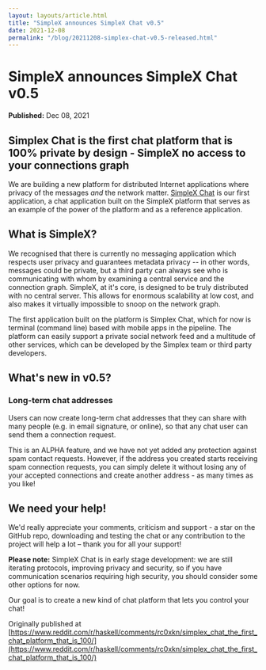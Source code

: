 ```yaml
---
layout: layouts/article.html
title: "SimpleX announces SimpleX Chat v0.5"
date: 2021-12-08
permalink: "/blog/20211208-simplex-chat-v0.5-released.html"
---
```


# SimpleX announces SimpleX Chat v0.5

**Published:** Dec 08, 2021

## Simplex Chat is the first chat platform that is 100% private by design - SimpleX no access to your connections graph

We are building a new platform for distributed Internet applications where privacy of the messages _and_ the network matter. [SimpleX Chat](https://github.com/simplex-chat/simplex-chat) is our first application, a chat application built on the SimpleX platform that serves as an example of the power of the platform and as a reference application.

## What is SimpleX?

We recognised that there is currently no messaging application which respects user privacy and guarantees metadata privacy -- in other words, messages could be private, but a third party can always see who is communicating with whom by examining a central service and the connection graph. SimpleX, at it's core, is designed to be truly distributed with no central server. This allows for enormous scalability at low cost, and also makes it virtually impossible to snoop on the network graph.

The first application built on the platform is Simplex Chat, which for now is terminal (command line) based with mobile apps in the pipeline. The platform can easily support a private social network feed and a multitude of other services, which can be developed by the Simplex team or third party developers.

## What's new in v0.5?

### Long-term chat addresses

Users can now create long-term chat addresses that they can share with many people (e.g. in email signature, or online), so that any chat user can send them a connection request.

This is an ALPHA feature, and we have not yet added any protection against spam contact requests. However, if the address you created starts receiving spam connection requests, you can simply delete it without losing any of your accepted connections and create another address - as many times as you like!

## We need your help!

We'd really appreciate your comments, criticism and support - a star on the GitHub repo, downloading and testing the chat or any contribution to the project will help a lot – thank you for all your support!

**Please note:** SimpleX Chat is in early stage development: we are still iterating protocols, improving privacy and security, so if you have communication scenarios requiring high security, you should consider some other options for now.

Our goal is to create a new kind of chat platform that lets you control your chat!

Originally published at [https://www.reddit.com/r/haskell/comments/rc0xkn/simplex_chat_the_first_chat_platform_that_is_100/](https://www.reddit.com/r/haskell/comments/rc0xkn/simplex_chat_the_first_chat_platform_that_is_100/)
